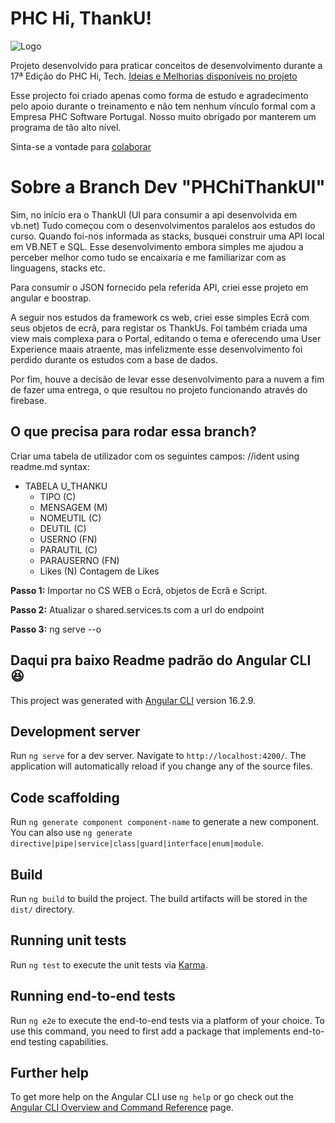 # PHC Hi, ThankU!
![Logo](https://phchithanku.web.app/assets/imgs/hi-thankU.png)

Projeto desenvolvido para praticar conceitos de desenvolvimento durante a 17ª Edição do PHC Hi, Tech. [Ideias e Melhorias disponíveis no projeto](https://github.com/users/marceloleitemt/projects/1)

Esse projecto foi criado apenas como forma de estudo e agradecimento pelo apoio durante o treinamento e não tem nenhum vínculo formal com a Empresa PHC Software Portugal. Nosso muito obrigado por manterem um programa de tão alto nível.

Sinta-se a vontade para [colaborar](https://github.com/users/marceloleitemt/projects/1)


# Sobre a Branch Dev "PHChiThankUI"
Sim, no início era o ThankUI (UI para consumir a api desenvolvida em vb.net)
Tudo começou com o desenvolvimentos paralelos aos estudos do curso. Quando foi-nos informada as stacks, busquei construir uma API local em VB.NET e SQL. Esse desenvolvimento embora simples me ajudou a perceber melhor como tudo se encaixaria e me familiarizar com as linguagens, stacks etc.

Para consumir o JSON fornecido pela referida API, criei esse projeto em angular e boostrap.

A seguir nos estudos da framework cs web, criei esse simples Ecrã com seus objetos de ecrã, para registar os ThankUs. Foi também criada uma view mais complexa para o Portal, editando o tema e oferecendo uma User Experience maais atraente, mas infelizmente esse desenvolvimento foi perdido durante os estudos com a base de dados.

Por fim, houve a decisão de levar esse desenvolvimento para a nuvem a fim de fazer uma entrega, o que resultou no projeto funcionando através do firebase.

## O que precisa para rodar essa branch?
Criar uma tabela de utilizador com os seguintes campos:
//ident using readme.md syntax:
* TABELA U_THANKU
	* TIPO (C)
	* MENSAGEM (M)
	* NOMEUTIL (C)
	* DEUTIL (C)
	* USERNO (FN)
	* PARAUTIL (C)
	* PARAUSERNO (FN)
	* Likes (N) Contagem de Likes                       


**Passo 1:** Importar no CS WEB o Ecrã, objetos de Ecrã e Script.

**Passo 2:** Atualizar o shared.services.ts com a url do endpoint

**Passo 3:** ng serve --o


## Daqui pra baixo Readme padrão do Angular CLI 😆

This project was generated with [Angular CLI](https://github.com/angular/angular-cli) version 16.2.9.

## Development server

Run `ng serve` for a dev server. Navigate to `http://localhost:4200/`. The application will automatically reload if you change any of the source files.

## Code scaffolding

Run `ng generate component component-name` to generate a new component. You can also use `ng generate directive|pipe|service|class|guard|interface|enum|module`.

## Build

Run `ng build` to build the project. The build artifacts will be stored in the `dist/` directory.

## Running unit tests

Run `ng test` to execute the unit tests via [Karma](https://karma-runner.github.io).

## Running end-to-end tests

Run `ng e2e` to execute the end-to-end tests via a platform of your choice. To use this command, you need to first add a package that implements end-to-end testing capabilities.

## Further help

To get more help on the Angular CLI use `ng help` or go check out the [Angular CLI Overview and Command Reference](https://angular.io/cli) page.

